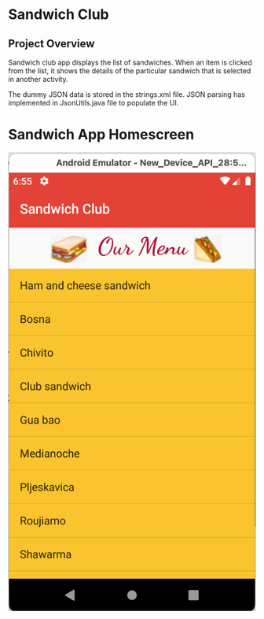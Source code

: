 # Sandwich Club 

## Project Overview
Sandwich club app displays the list of sandwiches. When an item is clicked from the list, it shows the details of the particular sandwich that is selected in another activity.

The dummy JSON data is stored in the strings.xml file. JSON parsing has implemented in JsonUtils.java file to populate the UI.

# Sandwich App Homescreen

![](sandwich_app_IMG1.png)
